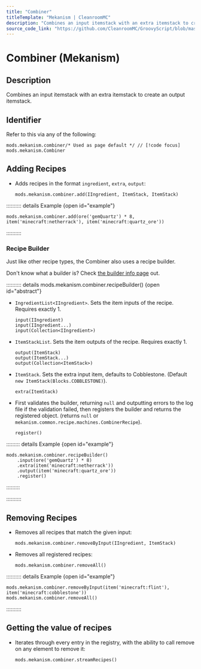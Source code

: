 ```yaml
---
title: "Combiner"
titleTemplate: "Mekanism | CleanroomMC"
description: "Combines an input itemstack with an extra itemstack to create an output itemstack."
source_code_link: "https://github.com/CleanroomMC/GroovyScript/blob/master/src/main/java/com/cleanroommc/groovyscript/compat/mods/mekanism/Combiner.java"
---
```


# Combiner (Mekanism)

## Description

Combines an input itemstack with an extra itemstack to create an output itemstack.

## Identifier

Refer to this via any of the following:

```groovy:no-line-numbers {1}
mods.mekanism.combiner/* Used as page default */ // [!code focus]
mods.mekanism.Combiner
```


## Adding Recipes

- Adds recipes in the format `ingredient`, `extra`, `output`:

    ```groovy:no-line-numbers
    mods.mekanism.combiner.add(IIngredient, ItemStack, ItemStack)
    ```

:::::::::: details Example {open id="example"}
```groovy:no-line-numbers
mods.mekanism.combiner.add(ore('gemQuartz') * 8, item('minecraft:netherrack'), item('minecraft:quartz_ore'))
```

::::::::::

### Recipe Builder

Just like other recipe types, the Combiner also uses a recipe builder.

Don't know what a builder is? Check [the builder info page](../../groovy/builder.md) out.

:::::::::: details mods.mekanism.combiner.recipeBuilder() {open id="abstract"}
- `IngredientList<IIngredient>`. Sets the item inputs of the recipe. Requires exactly 1.

    ```groovy:no-line-numbers
    input(IIngredient)
    input(IIngredient...)
    input(Collection<IIngredient>)
    ```

- `ItemStackList`. Sets the item outputs of the recipe. Requires exactly 1.

    ```groovy:no-line-numbers
    output(ItemStack)
    output(ItemStack...)
    output(Collection<ItemStack>)
    ```

- `ItemStack`. Sets the extra input item, defaults to Cobblestone. (Default `new ItemStack(Blocks.COBBLESTONE)`).

    ```groovy:no-line-numbers
    extra(ItemStack)
    ```

- First validates the builder, returning `null` and outputting errors to the log file if the validation failed, then registers the builder and returns the registered object. (returns `null` or `mekanism.common.recipe.machines.CombinerRecipe`).

    ```groovy:no-line-numbers
    register()
    ```

::::::::: details Example {open id="example"}
```groovy:no-line-numbers
mods.mekanism.combiner.recipeBuilder()
    .input(ore('gemQuartz') * 8)
    .extra(item('minecraft:netherrack'))
    .output(item('minecraft:quartz_ore'))
    .register()
```

:::::::::

::::::::::

## Removing Recipes

- Removes all recipes that match the given input:

    ```groovy:no-line-numbers
    mods.mekanism.combiner.removeByInput(IIngredient, ItemStack)
    ```

- Removes all registered recipes:

    ```groovy:no-line-numbers
    mods.mekanism.combiner.removeAll()
    ```

:::::::::: details Example {open id="example"}
```groovy:no-line-numbers
mods.mekanism.combiner.removeByInput(item('minecraft:flint'), item('minecraft:cobblestone'))
mods.mekanism.combiner.removeAll()
```

::::::::::

## Getting the value of recipes

- Iterates through every entry in the registry, with the ability to call remove on any element to remove it:

    ```groovy:no-line-numbers
    mods.mekanism.combiner.streamRecipes()
    ```
